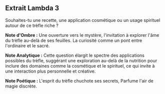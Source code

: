 ## Extrait Lambda 3

Souhaites-tu une recette, une application cosmétique ou un usage spirituel autour de ce trèfle riche ?

**Note d'Ombre :** Une ouverture vers le mystère, l'invitation à explorer l'âme du trèfle au-delà de ses feuilles. La curiosité comme un pont entre l'ordinaire et le sacré.

**Note Analytique :** Cette question élargit le spectre des applications possibles du trèfle, suggérant une exploration au-delà de la nutrition pour inclure des domaines comme la cosmétique et le spirituel, ce qui invite à une interaction plus personnelle et créative.

**Note Poétique :** L'esprit du trèfle chuchote ses secrets,
Parfume l'air de magie discrète.
